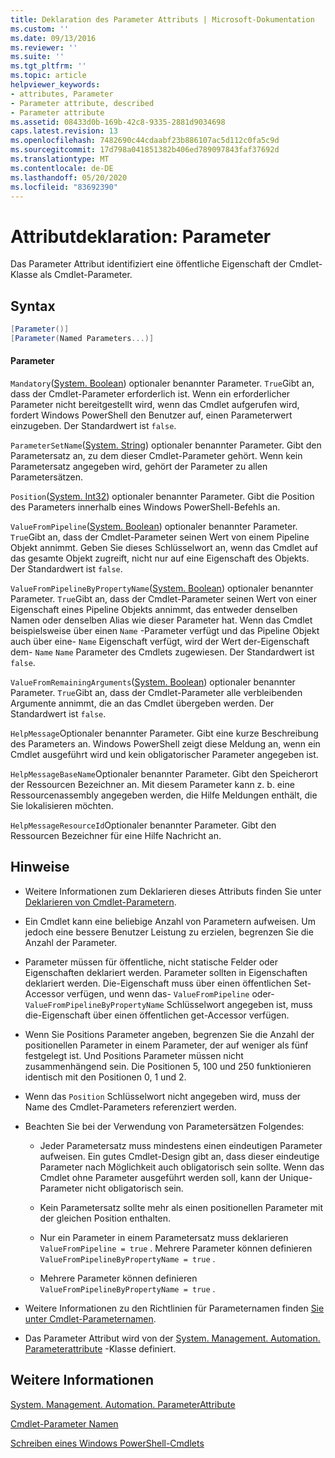 ```yaml
---
title: Deklaration des Parameter Attributs | Microsoft-Dokumentation
ms.custom: ''
ms.date: 09/13/2016
ms.reviewer: ''
ms.suite: ''
ms.tgt_pltfrm: ''
ms.topic: article
helpviewer_keywords:
- attributes, Parameter
- Parameter attribute, described
- Parameter attribute
ms.assetid: 08433d0b-169b-42c8-9335-2881d9034698
caps.latest.revision: 13
ms.openlocfilehash: 7482690c44cdaabf23b886107ac5d112c0fa5c9d
ms.sourcegitcommit: 17d798a041851382b406ed789097843faf37692d
ms.translationtype: MT
ms.contentlocale: de-DE
ms.lasthandoff: 05/20/2020
ms.locfileid: "83692390"
---
```

# <a name="parameter-attribute-declaration"></a>Attributdeklaration: Parameter

Das Parameter Attribut identifiziert eine öffentliche Eigenschaft der Cmdlet-Klasse als Cmdlet-Parameter.

## <a name="syntax"></a>Syntax

```csharp
[Parameter()]
[Parameter(Named Parameters...)]
```

#### <a name="parameters"></a>Parameter

`Mandatory`([System. Boolean](/dotnet/api/System.Boolean)) optionaler benannter Parameter. `True`Gibt an, dass der Cmdlet-Parameter erforderlich ist. Wenn ein erforderlicher Parameter nicht bereitgestellt wird, wenn das Cmdlet aufgerufen wird, fordert Windows PowerShell den Benutzer auf, einen Parameterwert einzugeben. Der Standardwert ist `false`.

`ParameterSetName`([System. String](/dotnet/api/System.String)) optionaler benannter Parameter. Gibt den Parametersatz an, zu dem dieser Cmdlet-Parameter gehört. Wenn kein Parametersatz angegeben wird, gehört der Parameter zu allen Parametersätzen.

`Position`([System. Int32](/dotnet/api/System.Int32)) optionaler benannter Parameter. Gibt die Position des Parameters innerhalb eines Windows PowerShell-Befehls an.

`ValueFromPipeline`([System. Boolean](/dotnet/api/System.Boolean)) optionaler benannter Parameter. `True`Gibt an, dass der Cmdlet-Parameter seinen Wert von einem Pipeline Objekt annimmt. Geben Sie dieses Schlüsselwort an, wenn das Cmdlet auf das gesamte Objekt zugreift, nicht nur auf eine Eigenschaft des Objekts. Der Standardwert ist `false`.

`ValueFromPipelineByPropertyName`([System. Boolean](/dotnet/api/System.Boolean)) optionaler benannter Parameter. `True`Gibt an, dass der Cmdlet-Parameter seinen Wert von einer Eigenschaft eines Pipeline Objekts annimmt, das entweder denselben Namen oder denselben Alias wie dieser Parameter hat. Wenn das Cmdlet beispielsweise über einen `Name` -Parameter verfügt und das Pipeline Objekt auch über eine- `Name` Eigenschaft verfügt, wird der Wert der-Eigenschaft dem- `Name` `Name` Parameter des Cmdlets zugewiesen. Der Standardwert ist `false`.

`ValueFromRemainingArguments`([System. Boolean](/dotnet/api/System.Boolean)) optionaler benannter Parameter. `True`Gibt an, dass der Cmdlet-Parameter alle verbleibenden Argumente annimmt, die an das Cmdlet übergeben werden. Der Standardwert ist `false`.

`HelpMessage`Optionaler benannter Parameter. Gibt eine kurze Beschreibung des Parameters an. Windows PowerShell zeigt diese Meldung an, wenn ein Cmdlet ausgeführt wird und kein obligatorischer Parameter angegeben ist.

`HelpMessageBaseName`Optionaler benannter Parameter. Gibt den Speicherort der Ressourcen Bezeichner an. Mit diesem Parameter kann z. b. eine Ressourcenassembly angegeben werden, die Hilfe Meldungen enthält, die Sie lokalisieren möchten.

`HelpMessageResourceId`Optionaler benannter Parameter. Gibt den Ressourcen Bezeichner für eine Hilfe Nachricht an.

## <a name="remarks"></a>Hinweise

- Weitere Informationen zum Deklarieren dieses Attributs finden Sie unter [Deklarieren von Cmdlet-Parametern](./how-to-declare-cmdlet-parameters.md).

- Ein Cmdlet kann eine beliebige Anzahl von Parametern aufweisen. Um jedoch eine bessere Benutzer Leistung zu erzielen, begrenzen Sie die Anzahl der Parameter.

- Parameter müssen für öffentliche, nicht statische Felder oder Eigenschaften deklariert werden. Parameter sollten in Eigenschaften deklariert werden. Die-Eigenschaft muss über einen öffentlichen Set-Accessor verfügen, und wenn das- `ValueFromPipeline` oder- `ValueFromPipelineByPropertyName` Schlüsselwort angegeben ist, muss die-Eigenschaft über einen öffentlichen get-Accessor verfügen.

- Wenn Sie Positions Parameter angeben, begrenzen Sie die Anzahl der positionellen Parameter in einem Parameter, der auf weniger als fünf festgelegt ist. Und Positions Parameter müssen nicht zusammenhängend sein. Die Positionen 5, 100 und 250 funktionieren identisch mit den Positionen 0, 1 und 2.

- Wenn das `Position` Schlüsselwort nicht angegeben wird, muss der Name des Cmdlet-Parameters referenziert werden.

- Beachten Sie bei der Verwendung von Parametersätzen Folgendes:

  - Jeder Parametersatz muss mindestens einen eindeutigen Parameter aufweisen. Ein gutes Cmdlet-Design gibt an, dass dieser eindeutige Parameter nach Möglichkeit auch obligatorisch sein sollte. Wenn das Cmdlet ohne Parameter ausgeführt werden soll, kann der Unique-Parameter nicht obligatorisch sein.

  - Kein Parametersatz sollte mehr als einen positionellen Parameter mit der gleichen Position enthalten.

  - Nur ein Parameter in einem Parametersatz muss deklarieren `ValueFromPipeline = true` . Mehrere Parameter können definieren `ValueFromPipelineByPropertyName = true` .

  - Mehrere Parameter können definieren `ValueFromPipelineByPropertyName = true` .

- Weitere Informationen zu den Richtlinien für Parameternamen finden [Sie unter Cmdlet-Parameternamen](standard-cmdlet-parameter-names-and-types.md).

- Das Parameter Attribut wird von der [System. Management. Automation. Parameterattribute](/dotnet/api/System.Management.Automation.ParameterAttribute) -Klasse definiert.

## <a name="see-also"></a>Weitere Informationen

[System. Management. Automation. ParameterAttribute](/dotnet/api/System.Management.Automation.ParameterAttribute)

[Cmdlet-Parameter Namen](standard-cmdlet-parameter-names-and-types.md)

[Schreiben eines Windows PowerShell-Cmdlets](./writing-a-windows-powershell-cmdlet.md)
